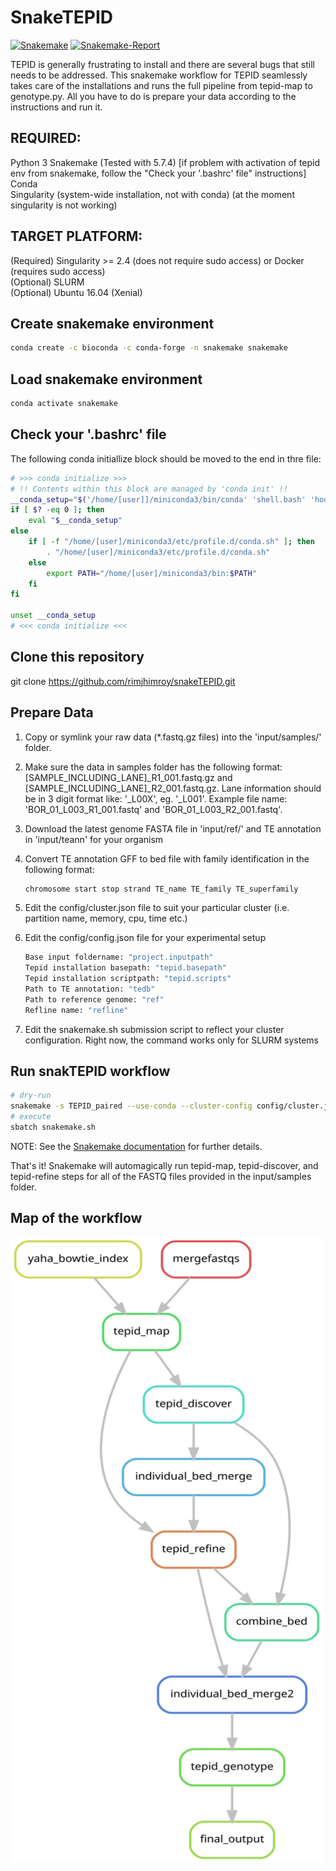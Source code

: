 # SnakeTEPID

[![Snakemake](https://img.shields.io/badge/snakemake-≥5.7.1-brightgreen.svg)](https://snakemake.readthedocs.io)
[![Snakemake-Report](https://img.shields.io/badge/snakemake-report-green.svg)](https://cdn.rawgit.com/snakemake-workflows/dna-seq-gatk-variant-calling/master/.test/report.html)

TEPID is generally frustrating to install and there are several bugs that still needs to be addressed. This snakemake workflow for TEPID seamlessly takes care of the installations and runs the full pipeline from tepid-map to genotype.py. All you have to do is prepare your data according to the instructions and run it.

## REQUIRED:

Python 3
Snakemake (Tested with 5.7.4) [if problem with activation of tepid env from snakemake, follow the "Check your '.bashrc' file" instructions]  
Conda  
Singularity (system-wide installation, not with conda) (at the moment singularity is not working)  

## TARGET PLATFORM:

(Required) Singularity >= 2.4 (does not require sudo access) or Docker (requires sudo access)  
(Optional) SLURM  
(Optional) Ubuntu 16.04 (Xenial)  

## Create snakemake environment

```bash
conda create -c bioconda -c conda-forge -n snakemake snakemake
```

## Load snakemake environment

```bash
conda activate snakemake
```

## Check your '.bashrc' file
The following conda initiallize block should be moved to the end in thre file:

```bash
# >>> conda initialize >>>
# !! Contents within this block are managed by 'conda init' !!
__conda_setup="$('/home/[user]]/miniconda3/bin/conda' 'shell.bash' 'hook' 2> /dev/null)"
if [ $? -eq 0 ]; then
    eval "$__conda_setup"
else
    if [ -f "/home/[user]/miniconda3/etc/profile.d/conda.sh" ]; then
        . "/home/[user]/miniconda3/etc/profile.d/conda.sh"
    else
        export PATH="/home/[user]/miniconda3/bin:$PATH"
    fi
fi

unset __conda_setup
# <<< conda initialize <<<
```

## Clone this repository

git clone https://github.com/rimjhimroy/snakeTEPID.git

## Prepare Data

1. Copy or symlink your raw data (*.fastq.gz files) into the 'input/samples/' folder.

2. Make sure the data in samples folder has the following format: [SAMPLE_INCLUDING_LANE]_R1_001.fastq.gz and [SAMPLE_INCLUDING_LANE]_R2_001.fastq.gz. Lane information should be in 3 digit format like: '_L00X', eg. '_L001'. Example file name: 'BOR_01_L003_R1_001.fastq' and 'BOR_01_L003_R2_001.fastq'.

3. Download the latest genome FASTA file in 'input/ref/' and TE annotation in 'input/teann' for your organism

4. Convert TE annotation GFF to bed file with family identification in the following format:

    ```bash
    chromosome start stop strand TE_name TE_family TE_superfamily
    ```

5. Edit the config/cluster.json file to suit your particular cluster (i.e. partition name, memory, cpu, time etc.)

6. Edit the config/config.json file for your experimental setup

    ```bash
    Base input foldername: "project.inputpath"
    Tepid installation basepath: "tepid.basepath"
    Tepid installation scriptpath: "tepid.scripts"
    Path to TE annotation: "tedb"
    Path to reference genome: "ref"
    Refline name: "refline"
    ```

7. Edit the snakemake.sh submission script to reflect your cluster configuration. Right now, the command works only for SLURM systems

## Run snakTEPID workflow

```bash
# dry-run
snakemake -s TEPID_paired --use-conda --cluster-config config/cluster.json -np
# execute
sbatch snakemake.sh
```

NOTE: See the [Snakemake documentation](https://snakemake.readthedocs.io/en/stable/executable.html) for further details.

That's it! Snakemake will automagically run tepid-map, tepid-discover, and tepid-refine steps for all of the FASTQ files provided in the input/samples folder.

## Map of the workflow

<img src="dag/dag.svg" alt="Directed acyclic graph (DAG) of the workflow"  width="500" height="1000">